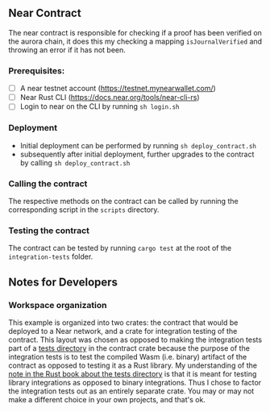 ## **Near Contract**

The near contract is responsible for checking if a proof has been verified on the aurora chain, it does this my checking a mapping `isJournalVerified` and throwing an error if it has not been.

### Prerequisites:

- [ ]  A near testnet account (https://testnet.mynearwallet.com/)
- [ ]  Near Rust CLI (https://docs.near.org/tools/near-cli-rs)
- [ ]  Login to near on the CLI by running  `sh login.sh`

### Deployment

- Initial deployment can be performed by running `sh deploy_contract.sh`
- subsequently after initial deployment, further upgrades to the contract by calling `sh deploy_contract.sh`

### Calling the contract

The respective methods on the contract can be called by running the corresponding script in the `scripts` directory.

### Testing the contract

The contract can be tested by running `cargo test` at the root of the `integration-tests` folder.



## Notes for Developers

### Workspace organization

This example is organized into two crates: the contract that would be deployed to a Near network, and a crate for integration testing of the contract.
This layout was chosen as opposed to making the integration tests part of a [tests directory](https://doc.rust-lang.org/book/ch11-03-test-organization.html#the-tests-directory) in the contract crate because the purpose of the integration tests is to test the compiled Wasm (i.e. binary) artifact of the contract as opposed to testing it as a Rust library.
My understanding of the [note in the Rust book about the tests directory](https://doc.rust-lang.org/book/ch11-03-test-organization.html#integration-tests-for-binary-crates) is that it is meant for testing library integrations as opposed to binary integrations.
Thus I chose to factor the integration tests out as an entirely separate crate.
You may or may not make a different choice in your own projects, and that's ok.
